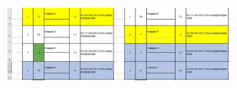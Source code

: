 ![Alt Text](https://github.com/Maxan21/macros_for_google_sheets/blob/main/photo_5310130817420351943_w.jpg)

 
